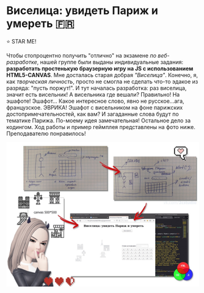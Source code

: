 # Виселица: увидеть Париж и умереть :fr:

:star: STAR ME!

Чтобы стопроцентно получить "отлично" на экзамене *по веб-разработке*, нашей группе были выданы индивидуальные задания: **разработать простенькую браузерную игру на JS с использованием HTML5-CANVAS**. Мне досталась старая добрая *"Виселица"*. Конечно, я, как *творческая личность*, просто не смогла не сделать что-то эдакое из разряда: "пусть поржут!". И тут началась разработка: раз виселица, значит есть висельник! А висельника где вешали? Правильно! На эшафоте! Эшафот... Какое интересное слово, явно не русское...ага, французское. ЭВРИКА! Эшафот с висельником на фоне парижских достопримечательностей, как вам? И загаданные слова будут по тематике Парижа. По-моему идея замечательная! Остальное дело за кодингом. Ход работы и пример геймплея представлены на фото ниже. Преподавателю понравилось!

![Image](https://github.com/BeautifulDirt/hangman_game/blob/main/image.jpg)
